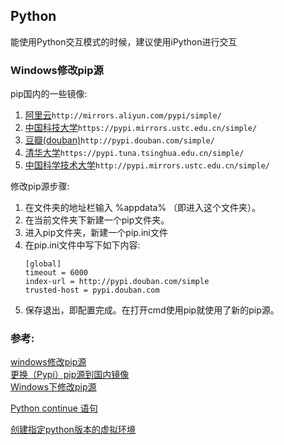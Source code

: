 ## Python 

能使用Python交互模式的时候，建议使用iPython进行交互

### Windows修改pip源
pip国内的一些镜像:  
1. [阿里云](http://mirrors.aliyun.com/pypi/simple/)`http://mirrors.aliyun.com/pypi/simple/`
2. [中国科技大学](https://pypi.mirrors.ustc.edu.cn/simple/)`https://pypi.mirrors.ustc.edu.cn/simple/`  
3. [豆瓣(douban)](http://pypi.douban.com/simple/)`http://pypi.douban.com/simple/`
4. [清华大学](https://pypi.tuna.tsinghua.edu.cn/simple/)`https://pypi.tuna.tsinghua.edu.cn/simple/` 
5. [中国科学技术大学](http://pypi.mirrors.ustc.edu.cn/simple/)`http://pypi.mirrors.ustc.edu.cn/simple/`

修改pip源步骤:
1. 在文件夹的地址栏输入 %appdata% （即进入这个文件夹）。
2. 在当前文件夹下新建一个pip文件夹。
3. 进入pip文件夹，新建一个pip.ini文件
4. 在pip.ini文件中写下如下内容:
    ```shell script
    [global]
    timeout = 6000
    index-url = http://pypi.douban.com/simple
    trusted-host = pypi.douban.com
    ```
5. 保存退出，即配置完成。在打开cmd使用pip就使用了新的pip源。

### 参考:
[windows修改pip源](https://blog.csdn.net/hopyGreat/article/details/79668275)  
[更换（Pypi）pip源到国内镜像](https://yq.aliyun.com/articles/652884)  
[Windows下修改pip源](https://blog.csdn.net/qq_26972303/article/details/53439224)  

[Python continue 语句](https://www.runoob.com/python/python-continue-statement.html)  

[创建指定python版本的虚拟环境](https://www.cnblogs.com/pythoner6833/default.html?page=5)  

